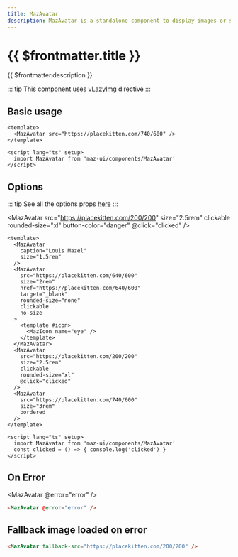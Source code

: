 ```yaml
---
title: MazAvatar
description: MazAvatar is a standalone component to display images or svgs in a wrapper
---
```


# {{ $frontmatter.title }}

{{ $frontmatter.description }}

<!--@include: ./../.vitepress/mixins/getting-started.md-->

::: tip
This component uses [vLazyImg](./../directives/lazy-img.md) directive
:::

## Basic usage

<MazAvatar src="https://placekitten.com/740/600" />

```vue
<template>
  <MazAvatar src="https://placekitten.com/740/600" />
</template>

<script lang="ts" setup>
  import MazAvatar from 'maz-ui/components/MazAvatar'
</script>
```

## Options

::: tip
See all the options props [here](#props-event-slots)
:::

<div class="flex space-between gap-05 items-center flex-wrap">
  <MazAvatar
    caption="Louis Mazel"
    size="1.5rem"
  />
  <MazAvatar
    src="https://placekitten.com/640/600"
    size="2rem"
    href="https://placekitten.com/640/600"
    target="_blank"
    rounded-size="none"
    clickable
  >
    <template #icon>
      <MazIcon name="eye" style="color: white;" size="2rem" />
    </template>
  </MazAvatar>

  <MazAvatar
    src="https://placekitten.com/200/200"
    size="2.5rem"
    clickable
    rounded-size="xl"
    button-color="danger"
    @click="clicked"
  />

  <MazAvatar
    src="https://placekitten.com/740/600"
    size="3rem"
    bordered
    noElevation
  />
</div>

```vue
<template>
  <MazAvatar
    caption="Louis Mazel"
    size="1.5rem"
  />
  <MazAvatar
    src="https://placekitten.com/640/600"
    size="2rem"
    href="https://placekitten.com/640/600"
    target="_blank"
    rounded-size="none"
    clickable
    no-size
  >
    <template #icon>
      <MazIcon name="eye" />
    </template>
  </MazAvatar>
  <MazAvatar
    src="https://placekitten.com/200/200"
    size="2.5rem"
    clickable
    rounded-size="xl"
    @click="clicked"
  />
  <MazAvatar
    src="https://placekitten.com/740/600"
    size="3rem"
    bordered
  />
</template>

<script lang="ts" setup>
  import MazAvatar from 'maz-ui/components/MazAvatar'
  const clicked = () => { console.log('clicked') }
</script>
```

## On Error

<MazAvatar @error="error" />

```html
<MazAvatar @error="error" />
```

## Fallback image loaded on error

<MazAvatar
  fallback-src="https://placekitten.com/200/200"
/>

```html
<MazAvatar fallback-src="https://placekitten.com/200/200" />
```

<script lang="ts" setup>
  const clicked = () => { console.log('clicked') }
  const error = (el) => { console.error('error', el) }
</script>

<!--@include: ./../.vitepress/generated-docs/maz-avatar.doc.md-->